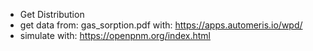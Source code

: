 - Get Distribution
- get data from: gas_sorption.pdf with: https://apps.automeris.io/wpd/
- simulate with: https://openpnm.org/index.html

